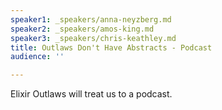 ```yaml
---
speaker1: _speakers/anna-neyzberg.md
speaker2: _speakers/amos-king.md
speaker3: _speakers/chris-keathley.md
title: Outlaws Don't Have Abstracts - Podcast
audience: ''

---
```

Elixir Outlaws will treat us to a podcast.